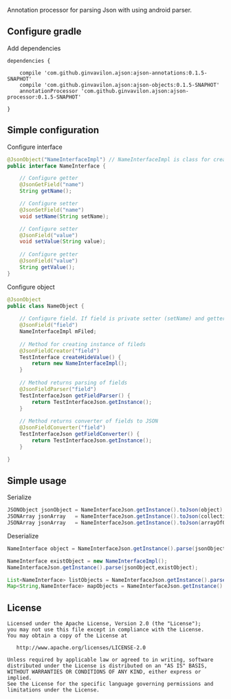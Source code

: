 Annotation processor for parsing Json with using android parser.

## Configure gradle
Add dependencies

```Gradle
dependencies {

    compile 'com.github.ginvavilon.ajson:ajson-annotations:0.1.5-SNAPHOT'
    compile 'com.github.ginvavilon.ajson:ajson-objects:0.1.5-SNAPHOT'
    annotationProcessor 'com.github.ginvavilon.ajson:ajson-processor:0.1.5-SNAPHOT'

}
```

## Simple configuration

Configure interface

```Java
@JsonObject("NameInterfaceImpl") // NameInterfaceImpl is class for creating implementation of interface
public interface NameInterface {

    // Configure getter
    @JsonGetField("name") 
    String getName();

    // Configure setter
    @JsonSetField("name")
    void setName(String setName);

    // Configure setter
    @JsonField("value")
    void setValue(String value);
    
    // Configure getter
    @JsonField("value")
    String getValue();
}
```

Configure object

```Java
@JsonObject
public class NameObject {
    
    // Configure field. If field is private setter (setName) and getter (getName) will be used
    @JsonField("field")
    NameInterfaceImpl mFiled;
    
    // Method for creating instance of fileds
    @JsonFieldCreator("field")
    TestInterface createHideValue() {
        return new NameInterfaceImpl();
    }
    
    // Method returns parsing of fields
    @JsonFieldParser("field")
    TestInterfaceJson getFieldParser() {
        return TestInterfaceJson.getInstance();
    }
    
    // Method returns converter of fields to JSON
    @JsonFieldConverter("field")
    TestInterfaceJson getFieldConverter() {
        return TestInterfaceJson.getInstance();
    }

}
```
## Simple usage

Serialize

```Java
JSONObject jsonObject = NameInterfaceJson.getInstance().toJson(object);
JSONArray jsonArray   = NameInterfaceJson.getInstance().toJson(collectionOfObjects);
JSONArray jsonArray   = NameInterfaceJson.getInstance().toJson(arrayOfObjects);
```
Deserialize

```Java
NameInterface object = NameInterfaceJson.getInstance().parse(jsonObject);

NameInterface existObject = new NameInterfaceImpl();
NameInterfaceJson.getInstance().parse(jsonObject,existObject);

List<NameInterface> listObjects = NameInterfaceJson.getInstance().parseList(jsonArray);
Map<String,NameInterface> mapObjects = NameInterfaceJson.getInstance().parseMap(jsonObject)

```

License
-------

    Licensed under the Apache License, Version 2.0 (the "License");
    you may not use this file except in compliance with the License.
    You may obtain a copy of the License at

       http://www.apache.org/licenses/LICENSE-2.0

    Unless required by applicable law or agreed to in writing, software
    distributed under the License is distributed on an "AS IS" BASIS,
    WITHOUT WARRANTIES OR CONDITIONS OF ANY KIND, either express or implied.
    See the License for the specific language governing permissions and
    limitations under the License.
